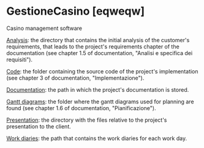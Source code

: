 # GestioneCasino [eqweqw]
Casino management software

[Analysis](analysis): the directory that contains the initial analysis of the customer's requirements, that leads to the project's requirements chapter of the documentation (see chapter 1.5 of documentation, "Analisi e specifica dei requisiti").

[Code](code): the folder containing the source code of the project's implementation (see chapter 3 of documentation, "Implementazione").

[Documentation](documentation): the path in which the project's documentation is stored.

[Gantt diagrams](gantt%20diagrams): the folder where the gantt diagrams used for planning are found (see chapter 1.6 of documentation, "Pianificazione").

[Presentation](presentation): the directory with the files relative to the project's presentation to the client.

[Work diaries](work%20diaries): the path that contains the work diaries for each work day.
